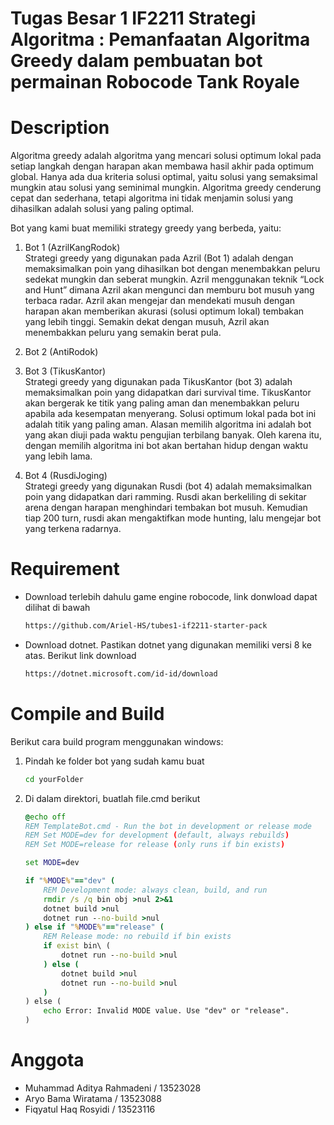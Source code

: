 # Tugas Besar 1 IF2211 Strategi Algoritma : Pemanfaatan Algoritma Greedy dalam pembuatan bot permainan Robocode Tank Royale

# Description
Algoritma greedy adalah algoritma yang mencari solusi optimum lokal pada setiap langkah dengan harapan akan membawa hasil akhir pada optimum global. Hanya ada dua kriteria solusi optimal, yaitu solusi yang semaksimal mungkin atau solusi yang seminimal mungkin. Algoritma greedy cenderung cepat dan sederhana, tetapi algoritma ini tidak menjamin solusi yang dihasilkan adalah solusi yang paling optimal.

Bot yang kami buat memiliki strategy greedy yang berbeda, yaitu:

1. Bot 1 (AzrilKangRodok) <br>
   Strategi greedy yang digunakan pada Azril (Bot 1) adalah dengan memaksimalkan poin yang dihasilkan bot dengan menembakkan peluru sedekat mungkin dan seberat mungkin. Azril menggunakan teknik “Lock and Hunt” dimana Azril akan mengunci dan memburu bot musuh yang terbaca radar. Azril akan mengejar dan mendekati musuh dengan harapan akan memberikan akurasi (solusi optimum lokal) tembakan yang lebih tinggi. Semakin dekat dengan musuh, Azril akan menembakkan peluru yang semakin berat pula.


3. Bot 2 (AntiRodok)


4. Bot 3 (TikusKantor) <br>
    Strategi greedy yang digunakan pada TikusKantor (bot 3) adalah memaksimalkan poin yang didapatkan dari survival time. TikusKantor akan bergerak ke titik yang paling aman dan menembakkan peluru apabila ada kesempatan menyerang. Solusi optimum lokal pada bot ini adalah titik yang paling aman. Alasan memilih algoritma ini adalah bot yang akan diuji pada waktu pengujian terbilang banyak. Oleh karena itu, dengan memilih algoritma ini bot akan bertahan hidup dengan waktu yang lebih lama.

5. Bot 4 (RusdiJoging) <br>
   Strategi greedy yang digunakan Rusdi (bot 4) adalah memaksimalkan poin yang didapatkan dari ramming. Rusdi akan berkeliling di sekitar arena dengan harapan menghindari tembakan bot musuh. Kemudian tiap 200 turn, rusdi akan mengaktifkan mode hunting, lalu mengejar bot yang terkena radarnya.

# Requirement
- Download terlebih dahulu game engine robocode, link donwload dapat dilihat di bawah
  ```bash
  https://github.com/Ariel-HS/tubes1-if2211-starter-pack
  ```

- Download dotnet. Pastikan dotnet yang digunakan memiliki versi 8 ke atas. Berikut link download
  ```bash
  https://dotnet.microsoft.com/id-id/download
  ```

# Compile and Build
Berikut cara build program menggunakan windows:
1. Pindah ke folder bot yang sudah kamu buat
   ```bash
   cd yourFolder
   ```
2. Di dalam direktori, buatlah file.cmd berikut
   ```cmd
   @echo off
   REM TemplateBot.cmd - Run the bot in development or release mode
   REM Set MODE=dev for development (default, always rebuilds)
   REM Set MODE=release for release (only runs if bin exists)
   
   set MODE=dev
   
   if "%MODE%"=="dev" (
       REM Development mode: always clean, build, and run
       rmdir /s /q bin obj >nul 2>&1
       dotnet build >nul
       dotnet run --no-build >nul
   ) else if "%MODE%"=="release" (
       REM Release mode: no rebuild if bin exists
       if exist bin\ (
           dotnet run --no-build >nul
       ) else (
           dotnet build >nul
           dotnet run --no-build >nul
       )
   ) else (
       echo Error: Invalid MODE value. Use "dev" or "release".
   )
   ```

   


# Anggota
- Muhammad Aditya Rahmadeni / 13523028
- Aryo Bama Wiratama / 13523088
- Fiqyatul Haq Rosyidi / 13523116
